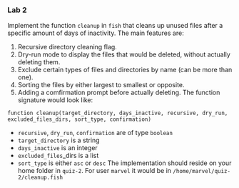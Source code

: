 ### Lab 2
Implement the function `cleanup` in `fish` that cleans up unused files after a specific amount of days of inactivity. The main features are:
1) Recursive directory cleaning flag.
2) Dry-run mode to display the files that would be deleted, without actually deleting them.
3) Exclude certain types of files and directories by name (can be more than one).
4) Sorting the files by either largest to smallest or opposite.
5) Adding a comfirmation prompt before actually deleting.
The function signature would look like:
```fish
function cleanup(target_directory, days_inactive, recursive, dry_run, excluded_files_dirs, sort_type, confirmation)
```
* `recursive`, `dry_run`, `confirmation` are of type `boolean`
* `target_directory` is a string
* `days_inactive` is an integer
* `excluded_files`_dirs is a list
* `sort_type` is either `asc` or `desc`
The implementation should reside on your home folder in `quiz-2`. For user `marvel` it would be in `/home/marvel/quiz-2/cleanup.fish`